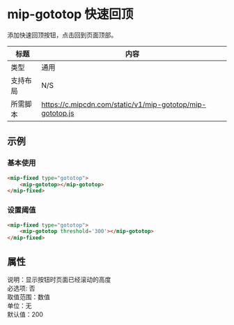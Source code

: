 # mip-gototop 快速回顶

添加快速回顶按钮，点击回到页面顶部。

标题|内容
----|----
类型|通用
支持布局|N/S
所需脚本|https://c.mipcdn.com/static/v1/mip-gototop/mip-gototop.js

## 示例

### 基本使用

```html
<mip-fixed type="gototop">
    <mip-gototop></mip-gototop>
</mip-fixed>
```

### 设置阈值

```html
<mip-fixed type="gototop">
    <mip-gototop threshold='300'></mip-gototop>
</mip-fixed>
```

## 属性

说明：显示按钮时页面已经滚动的高度    
必选项: 否  
取值范围：数值  
单位：无     
默认值：200
